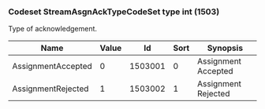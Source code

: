 ### Codeset StreamAsgnAckTypeCodeSet type int (1503)

Type of acknowledgement.

| Name               | Value | Id      | Sort | Synopsis            |
|--------------------|-------|---------|------|---------------------|
| AssignmentAccepted | 0     | 1503001 | 0    | Assignment Accepted |
| AssignmentRejected | 1     | 1503002 | 1    | Assignment Rejected |

